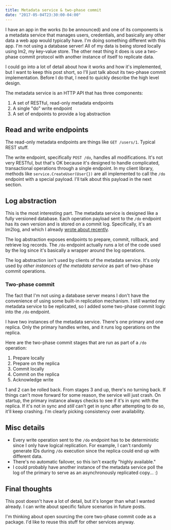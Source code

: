 ```yaml
---
title: Metadata service & two-phase commit
date: "2017-05-04T23:30:00-04:00"
---
```


I have an app in the works (to be announced) and one of its components is a metadata service
that manages users, credentials, and basically any other data a web app would typically have.
I'm doing something different with this app. I'm not using a database server! All of my data is
being stored locally using lm2, my key-value store. The other neat thing it does is use a two-phase
commit protocol with another instance of itself to replicate data.

I could go into a lot of detail about how it works and how it's implemented, but I want to keep
this post short, so I'll just talk about its two-phase commit implementation. Before I do that,
I need to quickly describe the high level design.

The metadata service is an HTTP API that has three components:

1. A set of RESTful, read-only metadata endpoints
2. A single "do" write endpoint
3. A set of endpoints to provide a log abstraction

## Read and write endpoints

The read-only metadata endpoints are things like `GET /users/1`. Typical REST stuff.

The write endpoint, specifically `POST /do`, handles all modifications. It's not very RESTful, but
that's OK because it's designed to handle complicated, transactional operations through a single
endpoint. In my client library, methods like `service.CreateUser(User{})` are all implemented to
call the `/do` endpoint with a special payload. I'll talk about this payload in the next section.

## Log abstraction

This is the most interesting part. The metadata service is designed like a fully versioned database.
Each operation payload sent to the `/do` endpoint has its own version and is stored on a commit log.
Specifically, it's an lm2log, and which I already [wrote about recently](/2017/04/03/lm2log/).

The log abstraction exposes endpoints to prepare, commit, rollback, and retrieve log records.
The `/do` endpoint actually runs a lot of the code used by the log since it's basically a wrapper
around the log operations.

The log abstraction isn't used by clients of the metadata service. It's only used by *other instances
of the metadata service* as part of two-phase commit operations.

### Two-phase commit

The fact that I'm not using a database server means I don't have the convenience of using some
built-in replication mechanism. I still wanted my metadata service to be replicated, so I added some
two-phase commit logic into the `/do` endpoint.

I have two instances of the metadata service. There's one primary and one replica. Only the primary
handles writes, and it runs log operations on the replica.

Here are the two-phase commit stages that are run as part of a `/do` operation:

1. Prepare locally
2. Prepare on the replica
3. Commit locally
4. Commit on the replica
5. Acknowledge write

1 and 2 can be rolled back. From stages 3 and up, there's no turning back. If things can't move
forward for some reason, the service will just crash. On startup, the primary instance always
checks to see if it's in sync with the replica. If it's not in sync and *still* can't get in sync
after attempting to do so, it'll keep crashing. I'm clearly picking consistency over availability.

## Misc details

* Every write operation sent to the `/do` endpoint has to be deterministic since I only have
logical replication. For example, I can't randomly generate IDs during `/do` execution since
the replica could end up with different data.
* There's no automatic failover, so this isn't exactly "highly available."
* I could probably have another instance of the metadata service poll the log of the primary
to serve as an asynchronously replicated copy... :)

## Final thoughts

This post doesn't have a lot of detail, but it's longer than what I wanted already. I can write about
specific failure scenarios in future posts.

I'm thinking about open sourcing the core two-phase commit code as a package. I'd like to reuse this
stuff for other services anyway.
